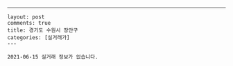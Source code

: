 ---
    layout: post
    comments: true
    title: 경기도 수원시 장안구
    categories: [실거래가]
    ---

    2021-06-15 실거래 정보가 없습니다.

    